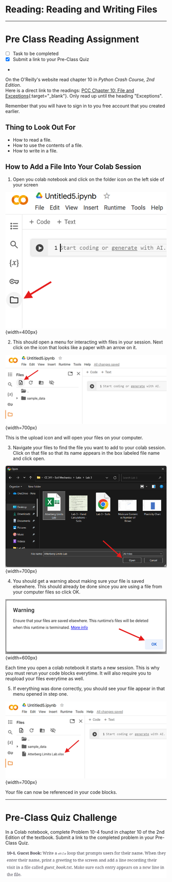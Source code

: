 #  Reading: Reading and Writing Files

---

# Pre Class Reading Assignment

- [ ] Task to be completed
- [x] Submit a link to your Pre-Class Quiz
- 
On the O'Reilly's website read chapter 10 in _Python Crash Course, 2nd Edition_. 
</br>Here is a direct link to the readings: [PCC Chapter 10: File and Exceptions](https://learning.oreilly.com/library/view/python-crash-course/9781492071266/xhtml/ch10.xhtml){:target="_blank"}.
Only read up until the heading "Exceptions".

Remember that you will have to sign in to you free account that you created earlier.

## Thing to Look Out For
 - How to read a file.
 - How to use the contents of a file.
 - How to write in a file.

## How to Add a File Into Your Colab Session
1. Open you colab notebook and click on the folder icon on the left side of your screen

![files_reading_1.png](images/files_reading_1.png){width=400px}

2. This should open a menu for interacting with files in your session. Next click on the icon that looks like a paper with an arrow on it.

![files_reading_2.png](images/files_reading_2.png){width=700px}

This is the upload icon and will open your files on your computer.

3. Navigate your files to find the file you want to add to your colab session. Click on that file so that its name appears in the box labeled file name and click open.

![files_reading_3.png](images/files_reading_3.png){width=700px}

4. You should get a warning about making sure your file is saved elsewhere. This should already be done since you are using a file from your computer files so click OK.

![files_reading_4.png](images/files_reading_4.png){width=600px}

Each time you open a colab notebook it starts a new session. This is why you must rerun your code blocks everytime. It will also require you to reupload your files everytime as well.

5. If everything was done correctly, you should see your file appear in that menu opened in step one.

![files_reading_5.png](images/files_reading_5.png){width=700px}

Your file can now be referenced in your code blocks.

---

# Pre-Class Quiz Challenge
In a Colab notebook, complete Problem 10-4 found in chapter 10 of the 2nd Edition of the textbook. Submit a link to the completed problem in your Pre-Class Quiz.

![files_preclass_instructions.png](images/files_preclass_instructions.png)
